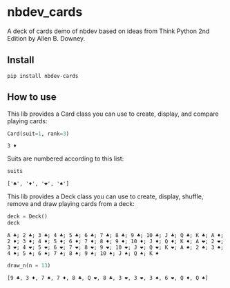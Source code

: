 nbdev_cards
================

<!-- WARNING: THIS FILE WAS AUTOGENERATED! DO NOT EDIT! -->

A deck of cards demo of nbdev based on ideas from Think Python 2nd
Edition by Allen B. Downey.

## Install

`pip install nbdev-cards`

## How to use

This lib provides a Card class you can use to create, display, and
compare playing cards:

``` python
Card(suit=1, rank=3)
```

    3 ♦️

Suits are numbered according to this list:

``` python
suits
```

    ['♣️', '♦️', '❤️', '♠️']

This lib provides a Deck class you can use to create, display, shuffle,
remove and draw playing cards from a deck:

``` python
deck = Deck()
deck
```

    A ♣️; 2 ♣️; 3 ♣️; 4 ♣️; 5 ♣️; 6 ♣️; 7 ♣️; 8 ♣️; 9 ♣️; 10 ♣️; J ♣️; Q ♣️; K ♣️; A ♦️; 2 ♦️; 3 ♦️; 4 ♦️; 5 ♦️; 6 ♦️; 7 ♦️; 8 ♦️; 9 ♦️; 10 ♦️; J ♦️; Q ♦️; K ♦️; A ❤️; 2 ❤️; 3 ❤️; 4 ❤️; 5 ❤️; 6 ❤️; 7 ❤️; 8 ❤️; 9 ❤️; 10 ❤️; J ❤️; Q ❤️; K ❤️; A ♠️; 2 ♠️; 3 ♠️; 4 ♠️; 5 ♠️; 6 ♠️; 7 ♠️; 8 ♠️; 9 ♠️; 10 ♠️; J ♠️; Q ♠️; K ♠️

``` python
draw_n(n = 13)
```

    [9 ♣️, 3 ♦️, 7 ♠️, 7 ♦️, 8 ♣️, Q ❤️, 8 ♣️, 3 ❤️, 3 ❤️, 3 ♠️, 6 ❤️, Q ♦️, Q ♠️]
